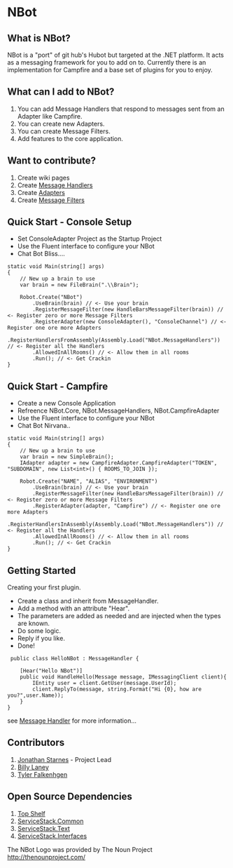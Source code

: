 NBot
====
## What is NBot?
NBot is a "port" of git hub's Hubot but targeted at the .NET platform. It acts as a messaging framework for you to add on to. Currently there is an implementation for Campfire and a base set of plugins for you to enjoy.

## What can I add to NBot?
1. You can add Message Handlers that respond to messages sent from an Adapter like Campfire. 
2. You can create new Adapters.
3. You can create Message Filters.
4. Add features to the core application.

## Want to contribute?
1. Create wiki pages
2. Create [Message Handlers](https://github.com/NBot/NBot/wiki/Message-Handler)
3. Create [Adapters](https://github.com/NBot/NBot/wiki/Adapter)
4. Create [Message Filters](https://github.com/NBot/NBot/wiki/MessageFilter)

## Quick Start - Console Setup
* Set ConsoleAdapter Project as the Startup Project
* Use the Fluent interface to configure your NBot
* Chat Bot Bliss....


```
static void Main(string[] args)
{
    // New up a brain to use
    var brain = new FileBrain(".\\Brain");

    Robot.Create("NBot")
        .UseBrain(brain) // <- Use your brain
        .RegisterMessageFilter(new HandleBarsMessageFilter(brain)) // <- Register zero or more Message Filters
        .RegisterAdapter(new ConsoleAdapter(), "ConsoleChannel") // <- Register one ore more Adapters
        .RegisterHandlersFromAssembly(Assembly.Load("NBot.MessageHandlers")) // <- Register all the Handlers
        .AllowedInAllRooms() // <- Allow them in all rooms
        .Run(); // <- Get Crackin
}
```

## Quick Start - Campfire 
* Create a new Console Application
* Refreence NBot.Core, NBot.MessageHandlers, NBot.CampfireAdapter
* Use the Fluent interface to configure your NBot
* Chat Bot Nirvana..

```
static void Main(string[] args)
{
    // New up a brain to use
    var brain = new SimpleBrain();
    IAdapter adapter = new CampfireAdapter.CampfireAdapter("TOKEN", "SUBDOMAIN", new List<int>() { ROOMS_TO_JOIN });

    Robot.Create("NAME", "ALIAS", "ENVIRONMENT")
        .UseBrain(brain) // <- Use your brain
        .RegisterMessageFilter(new HandleBarsMessageFilter(brain)) // <- Register zero or more Message Filters
        .RegisterAdapter(adapter, "Campfire") // <- Register one ore more Adapters
        .RegisterHandlersInAssembly(Assembly.Load("NBot.MessageHandlers")) // <- Register all the Handlers
        .AllowedInAllRooms() // <- Allow them in all rooms
        .Run(); // <- Get Crackin
}

```


## Getting Started
Creating your first plugin.
* Create a class and inherit from MessageHandler.
* Add a method with an attribute "Hear".
* The parameters are added as needed and are injected when the types are known.
* Do some logic.
* Reply if you like.
* Done!

```
 public class HelloNBot : MessageHandler {

    [Hear("Hello NBot")]
    public void HandleHello(Message message, IMessagingClient client){
        IEntity user = client.GetUser(message.UserId);
        client.ReplyTo(message, string.Format("Hi {0}, how are you?",user.Name));
    }
}
```
see [Message Handler](https://github.com/NBot/NBot/wiki/Message-Handler) for more information...

## Contributors
1. [Jonathan Starnes](https://github.com/JonathanStarnes) - Project Lead
2. [Billy Laney](https://github.com/supabill)
3. [Tyler Falkenhgen](https://github.com/tfalkenhagen)


## Open Source Dependencies
1. [Top Shelf](https://github.com/phatboyg/Topshelf)
2. [ServiceStack.Common](https://github.com/ServiceStack/ServiceStack)
2. [ServiceStack.Text](https://github.com/ServiceStack/ServiceStack.Text)
3. [ServiceStack.Interfaces](https://github.com/ServiceStack/ServiceStack)

The NBot Logo was provided by The Noun Project
http://thenounproject.com/




